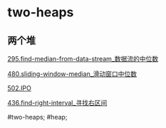 # two-heaps
## 两个堆

[295.find-median-from-data-stream_数据流的中位数](<../295.find-median-from-data-stream_数据流的中位数.md>)

[480.sliding-window-median_滑动窗口中位数](<../480.sliding-window-median_滑动窗口中位数.md>)

[502.IPO](<../502.ipo.md>)

[436.find-right-interval_寻找右区间](<../436.find-right-interval_寻找右区间.md>)

#two-heaps; #heap;
